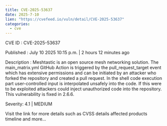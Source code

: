 ```yaml
--- 
title: CVE-2025-53637
date: 2025-7-10
lien: "https://cvefeed.io/vuln/detail/CVE-2025-53637"
categories:
  - cve
---
```


CVE ID : CVE-2025-53637

Published :  July 10
2025
10:15 p.m. | 2 hours
12 minutes ago

Description : Meshtastic is an open source mesh networking solution. The main_matrix.yml GitHub Action is triggered by the pull_request_target event
which has extensive permissions
and can be initiated by an attacker who forked the repository and created a pull request. In the shell code execution part
user-controlled input is interpolated unsafely into the code. If this were to be exploited
attackers could inject unauthorized code into the repository. This vulnerability is fixed in 2.6.6.

Severity: 4.1 | MEDIUM

Visit the link for more details
such as CVSS details
affected products
timeline
and more...
